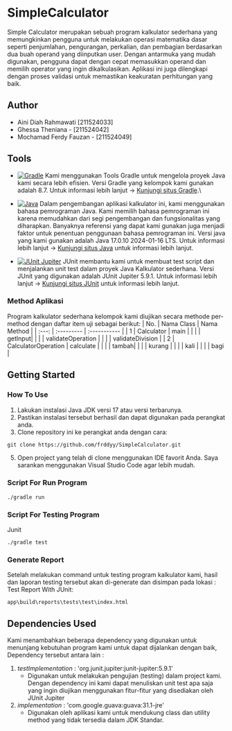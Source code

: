 # SimpleCalculator
Simple Calculator merupakan sebuah program kalkulator sederhana yang memungkinkan pengguna untuk melakukan operasi matematika dasar seperti penjumlahan, pengurangan, perkalian, dan pembagian berdasarkan dua buah operand yang diinputkan user. Dengan antarmuka yang mudah digunakan, pengguna dapat dengan cepat memasukkan operand dan memilih operator yang ingin dikalkulasikan. Aplikasi ini juga dilengkapi dengan proses validasi untuk memastikan keakuratan perhitungan yang baik.


## Author 
* Aini Diah Rahmawati [211524033]
* Ghessa Theniana - [211524042]
* Mochamad Ferdy Fauzan - [211524049]

## Tools 
* [![Gradle](https://img.shields.io/badge/Gradle-8.7-blue)](https://gradle.org/)
  Kami menggunakan Tools Gradle untuk mengelola proyek Java kami secara lebih efisien. 
  Versi Gradle yang kelompok kami gunakan adalah 8.7. 
  Untuk informasi lebih lanjut -> [Kunjungi situs Gradle](https://gradle.org/).\

* [![Java](https://img.shields.io/badge/Java-17.0.10%202024--01--16%20LTS-red)](https://www.java.com/)
  Dalam pengembangan aplikasi kalkulator ini, kami menggunakan bahasa pemrograman Java. 
  Kami memilih bahasa pemrograman ini karena memudahkan dari segi pengembangan dan fungsionalitas yang diharapkan. Banyaknya referensi yang dapat kami gunakan juga menjadi faktor untuk penentuan penggunaan bahasa pemrograman ini.
  Versi java yang kami gunakan adalah Java 17.0.10 2024-01-16 LTS. 
  Untuk informasi lebih lanjut -> [Kunjungi situs Java](https://www.java.com/) untuk informasi lebih lanjut.

* [![JUnit Jupiter](https://img.shields.io/badge/JUnit%20Jupiter-5.9.1-green)](https://junit.org/)
  JUnit membantu kami untuk membuat test script dan menjalankan unit test dalam proyek Java Kalkulator sederhana. 
  Versi JUnit yang digunakan adalah JUnit Jupiter 5.9.1. 
  Untuk informasi lebih lanjut -> [Kunjungi situs JUnit](https://junit.org/) untuk informasi lebih lanjut.

### Method Aplikasi
Program kalkulator sederhana kelompok kami diujikan secara methode per-method dengan daftar item uji sebagai berikut:
| No. | Nama Class | Nama Method |
| :---: | :--------- | :----------- |
| 1 | Calculator | main |
|   |         | getInput|
|   |         | validateOperation |
|   |         | validateDivision |
| 2 | CalculatorOperation | calculate |
|   |         | tambah|
|   |         | kurang |
|   |         | kali |
|   |         | bagi |

## Getting Started 
### How To Use
1. Lakukan instalasi Java JDK versi 17 atau versi terbarunya.
2. Pastikan instalasi tersebut berhasil dan dapat digunakan pada perangkat anda.
3. Clone repository ini ke perangkat anda dengan cara:
```
git clone https://github.com/frddyy/SimpleCalculator.git
```
5. Open project yang telah di clone menggunakan IDE favorit Anda. Saya sarankan menggunakan Visual Studio Code agar lebih mudah.
   
### Script For Run Program
```
./gradle run
```


### Script For Testing Program   
Junit
```
./gradle test
```

### Generate Report
Setelah melakukan command untuk testing program kalkulator kami, hasil dan laporan testing tersebut akan di-generate dan disimpan pada lokasi :
Test Report With JUnit:
```
app\build\reports\tests\test\index.html
```

## Dependencies Used
Kami menambahkan beberapa dependency yang digunakan untuk menunjang kebutuhan program kami untuk dapat dijalankan dengan baik, Dependency tersebut antara lain : 
1. *testImplementation* : 'org.junit.jupiter:junit-jupiter:5.9.1'
    - Digunakan untuk melakukan pengujian (testing) dalam project kami. Dengan dependency ini kami dapat menuliskan unit test apa saja yang ingin diujikan menggunakan fitur-fitur yang disediakan oleh JUnit Jupiter
2. *implementation* : 'com.google.guava:guava:31.1-jre'
    - Digunakan oleh aplikasi kami untuk mendukung class dan utility method yang tidak tersedia dalam JDK Standar. 


